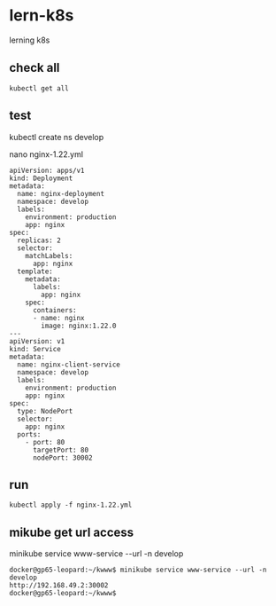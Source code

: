 # lern-k8s
lerning k8s

## check all 

````
kubectl get all
````
## test 

kubectl create ns develop

nano nginx-1.22.yml

````
apiVersion: apps/v1
kind: Deployment
metadata:
  name: nginx-deployment
  namespace: develop
  labels:
    environment: production
    app: nginx  
spec:
  replicas: 2
  selector:
    matchLabels:
      app: nginx
  template:
    metadata:
      labels:
        app: nginx
    spec:
      containers:
      - name: nginx
        image: nginx:1.22.0
---
apiVersion: v1
kind: Service
metadata:
  name: nginx-client-service
  namespace: develop
  labels:
    environment: production
    app: nginx
spec:
  type: NodePort
  selector:
    app: nginx
  ports:
    - port: 80
      targetPort: 80
      nodePort: 30002
````

## run 

````
kubectl apply -f nginx-1.22.yml
````

## mikube get url access

minikube service www-service --url -n develop

````
docker@gp65-leopard:~/kwww$ minikube service www-service --url -n develop
http://192.168.49.2:30002
docker@gp65-leopard:~/kwww$
````


